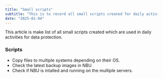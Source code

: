 ```yaml
---
title: "Small scripts"
subtitle: "This is to record all small scripts created for daily activities."
date: "2025-01-04"
---
```


This article is make list of all small scripts created which are used in daily activities for data protection.

### Scripts
* Copy files to multiple systems depending on their OS.
* Check the latest backup images in NBU
* Check if NBU is intalled and running on the multiple servers.